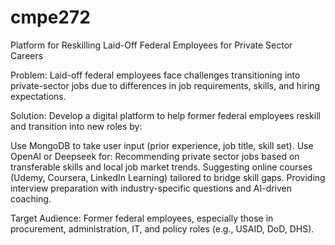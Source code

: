 # cmpe272

Platform for Reskilling Laid-Off Federal Employees for Private Sector Careers

Problem:
Laid-off federal employees face challenges transitioning into private-sector jobs due to differences in job requirements, skills, and hiring expectations.

Solution:
Develop a digital platform to help former federal employees reskill and transition into new roles by:

Use MongoDB to take user input (prior experience, job title, skill set).
Use OpenAI or Deepseek for:
  Recommending private sector jobs based on transferable skills and local job market trends.
  Suggesting online courses (Udemy, Coursera, LinkedIn Learning) tailored to bridge skill gaps.
  Providing interview preparation with industry-specific questions and AI-driven coaching.

Target Audience:
Former federal employees, especially those in procurement, administration, IT, and policy roles (e.g., USAID, DoD, DHS).

